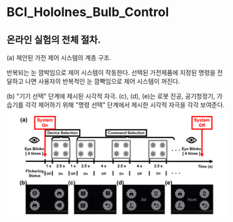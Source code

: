 # BCI_Hololnes_Bulb_Control

## 온라인 실험의 전체 절차. 
(a) 제안된 가전 제어 시스템의 계층 구조. 

반복되는 눈 깜박임으로 제어 시스템이 작동한다. 선택된 가전제품에 지정된 명령을 전달하고 나면 사용자의 반복적인 눈 깜빡임으로 제어 시스템이 꺼진다. 

(b) "기기 선택" 단계에 제시된 시각적 자극. (c), (d), (e)는 로봇 진공, 공기청정기, 가습기를 각각 제어하기 위해 "명령 선택" 단계에서 제시한 시각적 자극을 각각 보여준다.
![onlineExperimentProcedure](./images/onlineExperimentProcedure.png) <br>

